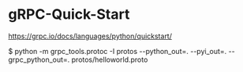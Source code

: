 # gRPC-Quick-Start

https://grpc.io/docs/languages/python/quickstart/

$ python -m grpc_tools.protoc -I protos --python_out=. --pyi_out=. --grpc_python_out=. protos/helloworld.proto
